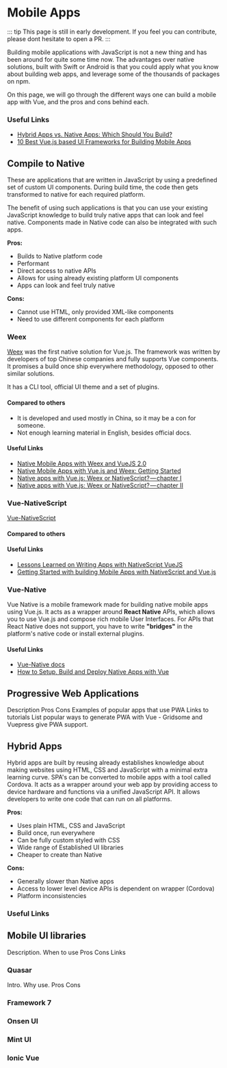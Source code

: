# Mobile Apps
::: tip
This page is still in early development. If you feel you can contribute, please dont hesitate to open a PR.
:::

Building mobile applications with JavaScript is not a new thing and has been around for quite some time now. The advantages over native solutions, built with Swift or Android is that you could apply what you know about building web apps, and leverage some of the thousands of packages on npm.

On this page, we will go through the different ways one can build a mobile app with Vue, and the pros and cons behind each.

### Useful Links
* [Hybrid Apps vs. Native Apps: Which Should You Build?](https://themanifest.com/app-development/hybrid-apps-vs-native-apps-which-should-you-build)
* [10 Best Vue.js based UI Frameworks for Building Mobile Apps](https://superdevresources.com/vuejs-mobile-frameworks/)

## Compile to Native
These are applications that are written in JavaScript by using a predefined set of custom UI components. During build time, the code then gets transformed to native for each required platform.

The benefit of using such applications is that you can use your existing JavaScript knowledge to build truly native apps that can look and feel native. Components made in Native code can also be integrated with such apps.

**Pros:** 
* Builds to Native platform code
* Performant
* Direct access to native APIs
* Allows for using already existing platform UI components
* Apps can look and feel truly native

**Cons:**
* Cannot use HTML, only provided XML-like components
* Need to use different components for each platform

### Weex
[Weex](https://weex.apache.org) was the first native solution for Vue.js. The framework was written by developers of top Chinese companies and fully supports Vue components. It promises a build once ship everywhere methodology, opposed to other similar solutions. 

It has a CLI tool, official UI theme and a set of plugins.

#### Compared to others
* It is developed and used mostly in China, so it may be a con for someone.
* Not enough learning material in English, besides official docs.

#### Useful Links
* [Native Mobile Apps with Weex and VueJS 2.0](https://hackernoon.com/how-to-create-a-weex-vue2-project-6b94981bee4e)
* [Native Mobile Apps with Vue.js and Weex: Getting Started](https://alligator.io/vuejs/getting-started-vue-weex/)
* [Native apps with Vue.js: Weex or NativeScript? — chapter I](https://hackernoon.com/native-apps-with-vue-js-weex-or-nativescript-8d8f0bac041d)
* [Native apps with Vue.js: Weex or NativeScript? — chapter II](https://hackernoon.com/native-apps-with-vue-js-weex-or-nativescript-chapter-ii-6d1776da090d)

### Vue-NativeScript

[Vue-NativeScript](https://www.nativescript.org/vue) 

#### Compared to others

#### Useful Links
* [Lessons Learned on Writing Apps with NativeScript VueJS](https://medium.com/learning-lab/lessons-learned-on-writing-apps-with-nativescript-vuejs-bd6a3066f0cb)
* [Getting Started with building Mobile Apps with NativeScript and Vue.js](https://www.vuejsradar.com/getting-started-with-building-mobile-apps-with-nativescript-and-vuejs/)

### Vue-Native

Vue Native is a mobile framework made for building native mobile apps using Vue.js. It acts as a wrapper around **React Native** APIs, which allows you to use Vue.js and compose rich mobile User Interfaces. For APIs that React Native does not support, you have to write **"bridges"** in the platform's native code or install external plugins. 

#### Useful Links
* [Vue-Native docs](https://vue-native.io/docs/)
* [How to Setup, Build and Deploy Native Apps with Vue](https://scotch.io/tutorials/how-to-setup-build-and-deploy-native-apps-with-vue)

## Progressive Web Applications

Description
Pros
Cons
Examples of popular apps that use PWA
Links to tutorials
List popular ways to generate PWA with Vue - Gridsome and Vuepress give PWA support.

## Hybrid Apps

Hybrid apps are built by reusing already establishes knowledge about making websites using HTML, CSS and JavaScript with a minimal extra learning curve. SPA's can be converted to mobile apps with a tool called Cordova. It acts as a wrapper around your web app by providing access to device hardware and functions via a unified JavaScript API. It allows developers to write one code that can run on all platforms.

**Pros:**
* Uses plain HTML, CSS and JavaScript
* Build once, run everywhere
* Can be fully custom styled with CSS
* Wide range of Established UI libraries
* Cheaper to create than Native

**Cons:**
* Generally slower than Native apps
* Access to lower level device APIs is dependent on wrapper (Cordova)
* Platform inconsistencies

### Useful Links


## Mobile UI libraries

Description. When to use
Pros
Cons
Links

### Quasar

Intro.
Why use.
Pros Cons

### Framework 7

### Onsen UI

### Mint UI

### Ionic Vue
